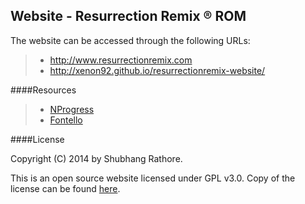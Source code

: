 Website - Resurrection Remix ® ROM
---


The website can be accessed through the following URLs:
> - http://www.resurrectionremix.com
> - http://xenon92.github.io/resurrectionremix-website/


####Resources
> - [NProgress](https://github.com/rstacruz/nprogress)
> - [Fontello](https://github.com/fontello/fontello)


####License

Copyright (C) 2014 by Shubhang Rathore.

This is an open source website licensed under GPL v3.0. Copy of the license can be found [here](https://github.com/xenon92/resurrectionremix-website/blob/gh-pages/LICENSE.md).
